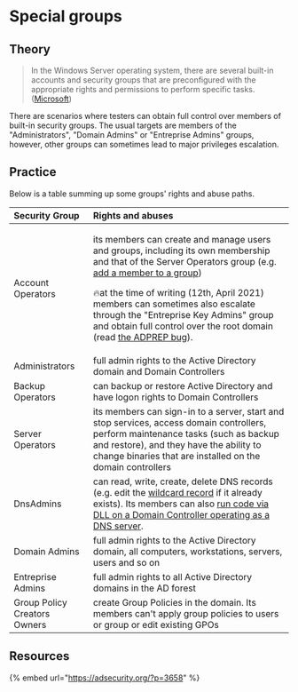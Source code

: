 # Special groups

## Theory

> In the Windows Server operating system, there are several built-in accounts and security groups that are preconfigured with the appropriate rights and permissions to perform specific tasks. \([Microsoft](https://docs.microsoft.com/en-us/previous-versions/windows/it-pro/windows-server-2012-R2-and-2012/dn579255%28v=ws.11%29?redirectedfrom=MSDN)\)

There are scenarios where testers can obtain full control over members of built-in security groups. The usual targets are members of the "Administrators", "Domain Admins" or "Entreprise Admins" groups, however, other groups can sometimes lead to major privileges escalation.

## Practice

Below is a table summing up some groups' rights and abuse paths.

<table>
  <thead>
    <tr>
      <th style="text-align:left">Security Group</th>
      <th style="text-align:left">Rights and abuses</th>
    </tr>
  </thead>
  <tbody>
    <tr>
      <td style="text-align:left">Account Operators</td>
      <td style="text-align:left">
        <p>its members can create and manage users and groups, including its own
          membership and that of the Server Operators group (e.g. <a href="abusing-aces/addmember.md">add a member to a group</a>)</p>
        <p></p>
        <p>&#x1F525;at the time of writing (12th, April 2021) members can sometimes
          also escalate through the &quot;Entreprise Key Admins&quot; group and obtain
          full control over the root domain (read <a href="https://secureidentity.se/adprep-bug-in-windows-server-2016/">the ADPREP bug</a>).</p>
      </td>
    </tr>
    <tr>
      <td style="text-align:left">Administrators</td>
      <td style="text-align:left">full admin rights to the Active Directory domain and Domain Controllers</td>
    </tr>
    <tr>
      <td style="text-align:left">Backup Operators</td>
      <td style="text-align:left">can backup or restore Active Directory and have logon rights to Domain
        Controllers</td>
    </tr>
    <tr>
      <td style="text-align:left">Server Operators</td>
      <td style="text-align:left">its members can sign-in to a server, start and stop services, access domain
        controllers, perform maintenance tasks (such as backup and restore), and
        they have the ability to change binaries that are installed on the domain
        controllers</td>
    </tr>
    <tr>
      <td style="text-align:left">DnsAdmins</td>
      <td style="text-align:left">can read, write, create, delete DNS records (e.g. edit the <a href="mitm-and-coerced-authentications/adidns-spoofing.md#manual-record-manipulation">wildcard record</a> if
        it already exists). Its members can also <a href="https://medium.com/@esnesenon/feature-not-bug-dnsadmin-to-dc-compromise-in-one-line-a0f779b8dc83">run code via DLL on a Domain Controller operating as a DNS server</a>.</td>
    </tr>
    <tr>
      <td style="text-align:left">Domain Admins</td>
      <td style="text-align:left">full admin rights to the Active Directory domain, all computers, workstations,
        servers, users and so on</td>
    </tr>
    <tr>
      <td style="text-align:left">Entreprise Admins</td>
      <td style="text-align:left">full admin rights to all Active Directory domains in the AD forest</td>
    </tr>
    <tr>
      <td style="text-align:left">Group Policy Creators Owners</td>
      <td style="text-align:left">create Group Policies in the domain. Its members can&apos;t apply group
        policies to users or group or edit existing GPOs</td>
    </tr>
  </tbody>
</table>

## Resources

{% embed url="https://adsecurity.org/?p=3658" %}

